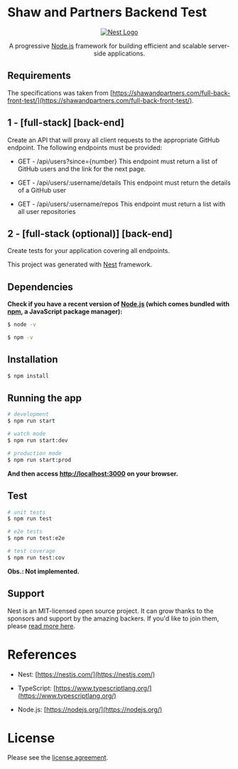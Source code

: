 # Shaw and Partners Backend Test

<p align="center">
  <a href="http://nestjs.com/" target="blank">
    <img src="http://kamilmysliwiec.com/public/nest-logo.png#1" alt="Nest Logo" />
  </a>
</p>

<p align="center">
A progressive <a href="http://nodejs.org" target="blank">Node.js</a> framework for building efficient and scalable server-side applications. 
</p>

## Requirements

The specifications was taken from [https://shawandpartners.com/full-back-front-test/](https://shawandpartners.com/full-back-front-test/).

## 1 - [full-stack] [back-end]
Create an API that will proxy all client requests to the appropriate GitHub endpoint. The following endpoints must be provided:

- GET - /api/users?since={number}
This endpoint must return a list of GitHub users and the link for the next page.

- GET - /api/users/:username/details
This endpoint must return the details of a GitHub user

- GET - /api/users/:username/repos
This endpoint must return a list with all user repositories

## 2 - [full-stack (optional)] [back-end]
Create tests for your application covering all endpoints.

This project was generated with [Nest](https://github.com/nestjs/nest) framework.

## Dependencies

**Check if you have a recent version of [Node.js](https://nodejs.org/) (which comes bundled with [npm](https://www.npmjs.com/), a JavaScript package manager):**

```bash
$ node -v
```

```bash
$ npm -v
```

## Installation

```bash
$ npm install
```

## Running the app

```bash
# development
$ npm run start

# watch mode
$ npm run start:dev

# production mode
$ npm run start:prod
```

**And then access [http://localhost:3000](http://localhost:3000) on your browser.**

## Test

```bash
# unit tests
$ npm run test

# e2e tests
$ npm run test:e2e

# test coverage
$ npm run test:cov
```

**Obs.: Not implemented.**

## Support

Nest is an MIT-licensed open source project. It can grow thanks to the sponsors and support by the amazing backers. If you'd like to join them, please [read more here](https://docs.nestjs.com/support).

# References

- Nest: [https://nestjs.com/](https://nestjs.com/)

- TypeScript: [https://www.typescriptlang.org/](https://www.typescriptlang.org/)

- Node.js: [https://nodejs.org/](https://nodejs.org/)

# License

Please see the [license agreement](https://github.com/julianomacielferreira/shawandpartners-backend/blob/master/LICENSE).


